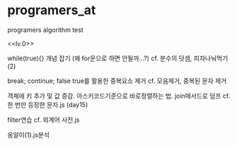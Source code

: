 # programers_at
programers algorithm test

<<lv.0>>

while(true){} 개념 잡기 (왜 for문으로 하면 안될까...?)
cf. 분수의 덧셈, 피자나눠먹기(2)

break; continue; false true를 활용한 중복요소 제거
cf. 모음제거, 중복된 문자 제거

객체에 키 추가 및 값 증감. 아스키코드기준으로 바로정렬하는 법. join매서드로 덤프
cf. 한 번만 등장한 문자.js (day15)

filter연습
cf. 외계어 사전.js

옹알이(1).js분석
